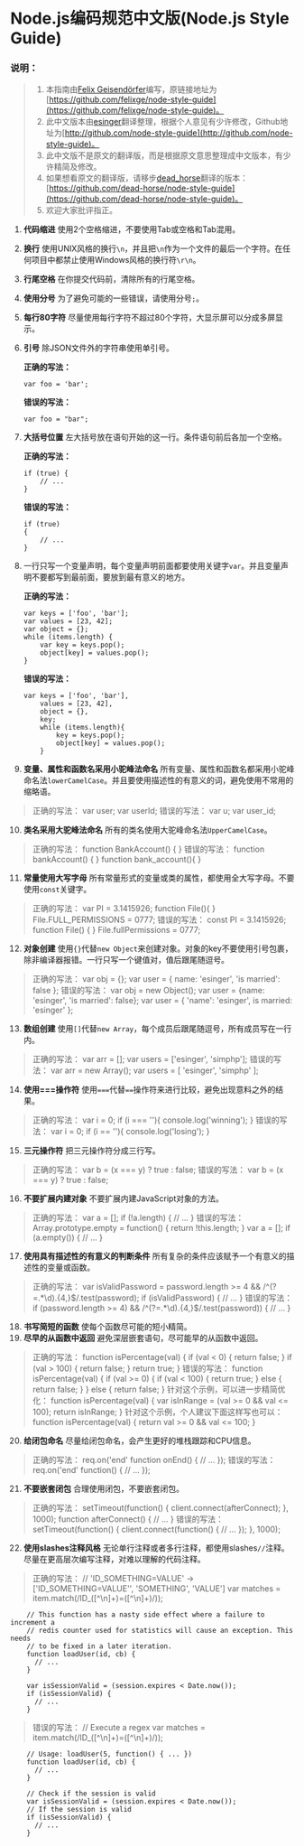 # Node.js编码规范中文版(Node.js Style Guide)

### 说明： 
> 1. 本指南由[Felix Geisendörfer](http://felixge.de/)编写，原链接地址为[https://github.com/felixge/node-style-guide](https://github.com/felixge/node-style-guide)。
> 2. 此中文版本由[esinger](http://weibo.com/esinger)翻译整理，根据个人意见有少许修改，Github地址为[http://github.com/node-style-guide](http://github.com/node-style-guide)。
> 3. 此中文版不是原文的翻译版，而是根据原文意思整理成中文版本，有少许精简及修改。
> 4. 如果想看原文的翻译版，请移步[dead_horse](http://deadhorse.me/)翻译的版本：[https://github.com/dead-horse/node-style-guide](https://github.com/dead-horse/node-style-guide)。
> 4. 欢迎大家批评指正。

1. **代码缩进** 使用2个空格缩进，不要使用Tab或空格和Tab混用。
2. **换行** 使用UNIX风格的换行`\n`，并且把`\n`作为一个文件的最后一个字符。在任何项目中都禁止使用Windows风格的换行符`\r\n`。
3. **行尾空格** 在你提交代码前，清除所有的行尾空格。
4. **使用分号** 为了避免可能的一些错误，请使用分号`;`。
5. **每行80字符** 尽量使用每行字符不超过80个字符，大显示屏可以分成多屏显示。
6. **引号** 除JSON文件外的字符串使用单引号。

    **正确的写法：**
    ```
    var foo = 'bar';
    ```

    **错误的写法：**
    ```
    var foo = "bar";
    ```
7. **大括号位置** 左大括号放在语句开始的这一行。条件语句前后各加一个空格。

    **正确的写法：**
    ```
    if (true) {
        // ...
    }
    ```

    **错误的写法：**
    ```
    if (true)
    {
        // ...
    }
    ```
8. 一行只写一个变量声明，每个变量声明前面都要使用关键字`var`。并且变量声明不要都写到最前面，要放到最有意义的地方。

    **正确的写法：**
    ```
    var keys = ['foo', 'bar'];
    var values = [23, 42];
    var object = {};
    while (items.length) {
        var key = keys.pop();
        object[key] = values.pop();
    }
    ```

    **错误的写法：**
    ```
    var keys = ['foo', 'bar'],
        values = [23, 42],
        object = {},
        key;
        while (items.length){
            key = keys.pop();
            object[key] = values.pop();
        }
    ```
9. **变量、属性和函数名采用小驼峰法命名** 所有变量、属性和函数名都采用小驼峰命名法`lowerCamelCase`。并且要使用描述性的有意义的词，避免使用不常用的缩略语。
> 正确的写法：
        var user;
        var userId;
> 错误的写法：
        var u;
        var user_id;
10. **类名采用大驼峰法命名** 所有的类名使用大驼峰命名法`UpperCamelCase`。
> 正确的写法：
        function BankAccount() {
        }
> 错误的写法：
        function bankAccount() {
        }
        function bank_account(){
        }
11. **常量使用大写字母** 所有常量形式的变量或类的属性，都使用全大写字母。不要使用`const`关键字。
> 正确的写法：
        var PI = 3.1415926;
        function File(){
        }
        File.FULL_PERMISSIONS = 0777;
> 错误的写法：
        const PI = 3.1415926;
        function File() {
        }
        File.fullPermissions = 0777;
12. **对象创建** 使用`{}`代替`new Object`来创建对象。对象的key不要使用引号包裹，除非编译器报错。一行只写一个键值对，值后跟尾随逗号。
> 正确的写法：
        var obj = {};
        var user = {
            name: 'esinger',
            'is married': false
        };
> 错误的写法：
        var obj = new Object();
        var user = {name: 'esinger', 'is married': false};
        var user = {
            'name': 'esinger',
            is married: 'esinger'
        };
13. **数组创建** 使用`[]`代替`new Array`，每个成员后跟尾随逗号，所有成员写在一行内。
> 正确的写法：
        var arr = [];
        var users = ['esinger', 'simphp'];
> 错误的写法：
        var arr = new Array();
        var users = [
            'esinger',
            'simphp'
        ];
14. **使用===操作符** 使用`===`代替`==`操作符来进行比较，避免出现意料之外的结果。
> 正确的写法：
        var i = 0;
        if (i === ''){
            console.log('winning');
        }
> 错误的写法：
        var i = 0;
        if (i == ''){
            console.log('losing');
        }
15. **三元操作符** 把三元操作符分成三行写。
> 正确的写法：
        var b = (x === y)
            ? true
            : false;
> 错误的写法：
        var b = (x === y) ? true : false;
16. **不要扩展内建对象** 不要扩展内建JavaScript对象的方法。
> 正确的写法：
        var a = [];
        if (!a.length) {
            // ...
        }
> 错误的写法：
        Array.prototype.empty = function() {
            return !this.length;
        }
        var a = [];
        if (a.empty()) {
            // ...
        }
17. **使用具有描述性的有意义的判断条件** 所有复杂的条件应该赋予一个有意义的描述性的变量或函数。
> 正确的写法：
        var isValidPassword = password.length >= 4 && /^(?=.*\d).{4,}$/.test(password);
        if (isValidPassword) {
            // ...
        }
> 错误的写法：
        if (password.length >= 4) && /^(?=.*\d).{4,}$/.test(password)) {
            // ...
        }
18. **书写简短的函数** 使每个函数尽可能的短小精简。
19. **尽早的从函数中返回** 避免深层嵌套语句，尽可能早的从函数中返回。
> 正确的写法：
        function isPercentage(val) {
            if (val < 0) {
                return false;
            }
            if (val > 100) {
                return false;
            }
            return true;
        }
> 错误的写法：
        function isPercentage(val) {
            if (val >= 0) {
                if (val < 100) {
                    return true;
                } else {
                    return false;
                }
            } else {
                return false;
            }
> 针对这个示例，可以进一步精简优化：
        function isPercentage(val) {
            var isInRange = (val >= 0 && val <= 100);
            return isInRange;
        }
> 针对这个示例，个人建议下面这样写也可以：
        function isPercentage(val) {
            return val >= 0 && val <= 100;
        }
20. **给闭包命名** 尽量给闭包命名，会产生更好的堆栈跟踪和CPU信息。
> 正确的写法：
        req.on('end' function onEnd() {
            // ...
        });
> 错误的写法：
        req.on('end' function() {
            // ...
        });
21. **不要嵌套闭包** 合理使用闭包，不要嵌套闭包。
> 正确的写法：
        setTimeout(function() {
            client.connect(afterConnect);
        }, 1000);
        function afterConnect() {
            // ...
        }
> 错误的写法：
        setTimeout(function() {
            client.connect(function() {
                // ...
            });
        }, 1000);
22. **使用slashes注释风格** 无论单行注释或者多行注释，都使用slashes`//`注释。尽量在更高层次编写注释，对难以理解的代码注释。
> 正确的写法：
        // 'ID_SOMETHING=VALUE' -> ['ID_SOMETHING=VALUE'', 'SOMETHING', 'VALUE']
        var matches = item.match(/ID_([^\n]+)=([^\n]+)/));

        // This function has a nasty side effect where a failure to increment a
        // redis counter used for statistics will cause an exception. This needs
        // to be fixed in a later iteration.
        function loadUser(id, cb) {
          // ...
        }
        
        var isSessionValid = (session.expires < Date.now());
        if (isSessionValid) {
          // ...
        }
> 错误的写法：
        // Execute a regex
        var matches = item.match(/ID_([^\n]+)=([^\n]+)/));
        
        // Usage: loadUser(5, function() { ... })
        function loadUser(id, cb) {
          // ...
        }
        
        // Check if the session is valid
        var isSessionValid = (session.expires < Date.now());
        // If the session is valid
        if (isSessionValid) {
          // ...
        }


